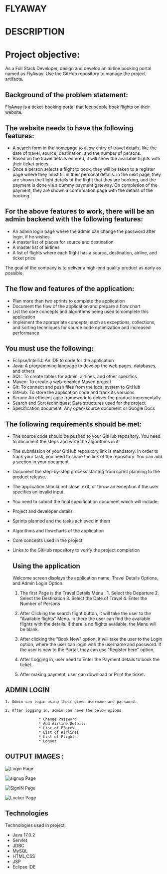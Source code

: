 # FLYAWAY

# DESCRIPTION

# Project objective: 

As a Full Stack Developer, design and develop an airline booking portal named as FlyAway. Use the GitHub repository to manage the project artifacts. 

 

## Background of the problem statement:

FlyAway is a ticket-booking portal that lets people book flights on their website.

 

## The website needs to have the following features:

* A search form in the homepage to allow entry of travel details, like the date of travel, source, destination, and the number of persons.
* Based on the travel details entered, it will show the available flights with their ticket prices.
* Once a person selects a flight to book, they will be taken to a register page where they must fill in their personal details. In the next page, they are shown the flight details of the flight that they are booking, and the payment is done via a dummy payment gateway. On completion of the payment, they are shown a confirmation page with the details of the booking.   
 

## For the above features to work, there will be an admin backend with the following features:

* An admin login page where the admin can change the password after login, if he wishes
* A master list of places for source and destination
* A master list of airlines
* A list of flights where each flight has a source, destination, airline, and ticket price
     
The goal of the company is to deliver a high-end quality product as early as possible. 
 

## The flow and features of the application:

* Plan more than two sprints to complete the application
* Document the flow of the application and prepare a flow chart 
* List the core concepts and algorithms being used to complete this application
* Implement the appropriate concepts, such as exceptions, collections, and sorting techniques for source code optimization and increased performance 

 

## You must use the following:

* Eclipse/IntelliJ: An IDE to code for the application 
* Java: A programming language to develop the web pages, databases, and others
* SQL: To create tables for admin, airlines, and other specifics
* Maven: To create a web-enabled Maven project
* Git: To connect and push files from the local system to GitHub 
* GitHub: To store the application code and track its versions 
* Scrum: An efficient agile framework to deliver the product incrementally 
* Search and Sort techniques: Data structures used for the project 
* Specification document: Any open-source document or Google Docs 

 

## The following requirements should be met:

* The source code should be pushed to your GitHub repository. You need to document the steps and write the algorithms in it.
* The submission of your GitHub repository link is mandatory. In order to track your task, you need to share the link of the repository. You can add a section in your document. 
* Document the step-by-step process starting from sprint planning to the product release. 
* The application should not close, exit, or throw an exception if the user specifies an invalid input.
* You need to submit the final specification document which will include: 
* Project and developer details 
* Sprints planned and the tasks achieved in them 
* Algorithms and flowcharts of the application 
* Core concepts used in the project 
* Links to the GitHub repository to verify the project completion 
 
  ## Using the application
  
  Welcome screen displays the application name, Travel Details Options, and Admin Login Option.

    
    1. The first Page is the Travel Details Menu :
                  1. Select the Departure
                  2. Select the Destination
                  3. Select the Date of Travel
                  4. Enter the Number of Persons                
                  
    2. After Clicking the search flight button, it will take the user to the "Available flights" Menu. In there the user can find the available flights with the details. If there is no flights available, the Menu will be blank.

    3. After clicking the "Book Now" option, it will take the user to the Login option, where the user can login with the username and password. If the user is new to the Portal, they can use "Register here" option.
    
    4. After Logging in, user need to Enter the Payment details to book the ticket.
    
    5. After making payment, user can download or Print the ticket. 

## ADMIN LOGIN 

    1. Admin can login using their given username and password.
    
    2. After logging in, admin can have the below opions
                   
                   * Change Password
                   * Add Airline Details
                   * List of Places
                   * List of Airlines
                   * List of Flights
                   * Logout
                   
## OUTPUT IMAGES : 
![Login Page](https://github.com/Hemachandirant/check/blob/main/Output%20Images/LoginPage.png) 

![signup Page](https://github.com/Hemachandirant/check/blob/main/Output%20Images/SignUPPage.png) 

![SignIN Page](https://github.com/Hemachandirant/check/blob/main/Output%20Images/SignInPage.png)

![Locker Page](https://github.com/Hemachandirant/check/blob/main/Output%20Images/LockerPage.png ) 

## Technologies

Technologies used in project:

- Java 17.0.2
- Servlet
- JDBC
- MySQL
- HTML,CSS
- JSP
- Eclipse IDE
